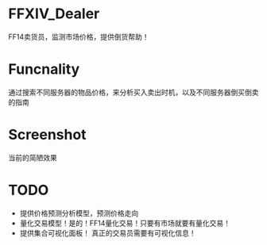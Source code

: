 # FFXIV_Dealer

FF14卖货员，监测市场价格，提供倒货帮助！

# Funcnality

通过搜索不同服务器的物品价格，来分析买入卖出时机，以及不同服务器倒买倒卖的指南

# Screenshot 

当前的简陋效果
<!-- ![倒卖！](./img/1.png) -->


# TODO
- 提供价格预测分析模型，预测价格走向  
- 量化交易模型！是的！FF14量化交易！只要有市场就要有量化交易！
- 提供集合可视化面板！ 真正的交易员需要有可视化信息！
